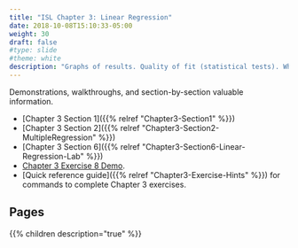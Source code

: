 ```yaml
---
title: "ISL Chapter 3: Linear Regression"
date: 2018-10-08T15:10:33-05:00
weight: 30
draft: false
#type: slide
#theme: white
description: "Graphs of results. Quality of fit (statistical tests). When do you have enough variables included?"
---
```


Demonstrations, walkthroughs, and section-by-section valuable information.

* [Chapter 3 Section 1]({{% relref "Chapter3-Section1" %}})
* [Chapter 3 Section 2]({{% relref "Chapter3-Section2-MultipleRegression" %}})
* [Chapter 3 Section 6]({{% relref "Chapter3-Section6-Linear-Regression-Lab" %}})
* [Chapter 3 Exercise 8
  Demo](https://colab.research.google.com/drive/1kup4F6XKYZ4Sqcxuj8ClE1K14sCCDT1o).
* [Quick reference guide]({{% relref "Chapter3-Exercise-Hints" %}})
  for commands to complete Chapter 3 exercises.

## Pages

{{% children description="true" %}}
  
